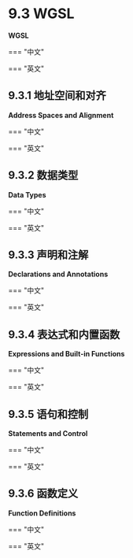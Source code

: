 # 9.3 WGSL

**WGSL**

=== "中文"

=== "英文"

## 9.3.1 地址空间和对齐

**Address Spaces and Alignment**

=== "中文"

=== "英文"

## 9.3.2 数据类型

**Data Types**

=== "中文"

=== "英文"

## 9.3.3 声明和注解

**Declarations and Annotations**

=== "中文"

=== "英文"

## 9.3.4 表达式和内置函数

**Expressions and Built-in Functions**

=== "中文"

=== "英文"

## 9.3.5 语句和控制

**Statements and Control**

=== "中文"

=== "英文"

## 9.3.6 函数定义

**Function Definitions**

=== "中文"

=== "英文"
